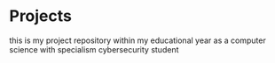 # Projects
this is my project repository within my educational year as a computer science with specialism cybersecurity student
